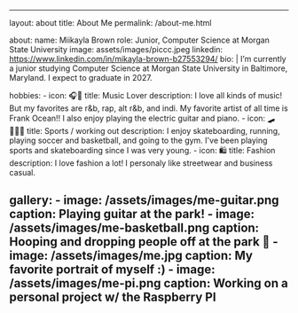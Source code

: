 ---
layout: about
title: About Me
permalink: /about-me.html

about:
  name: Miikayla Brown
  role: Junior, Computer Science at Morgan State University
  image: assets/images/piccc.jpeg
  linkedin: https://www.linkedin.com/in/mikayla-brown-b27553294/
  bio: |
    I’m currently a junior studying Computer Science at Morgan State University in Baltimore, Maryland. I expect to graduate in 2027.

  hobbies:
    - icon: 🎧🎼
      title: Music Lover
      description: I love all kinds of music! But my favorites are r&b, rap, alt r&b, and indi. My favorite artist of all time is Frank Ocean!!
      I also enjoy playing the electric guitar and piano.
    - icon: 🛹🏋🏽‍♀️
      title: Sports / working out
      description: I enjoy skateboarding, running, playing soccer and basketball, and going to the gym. I've been playing sports and 
      skateboarding since I was very young. 
    - icon: 🛍️
      title: Fashion
      description: I love fashion a lot! I personaly like streetwear and business casual.

  gallery:
    - image: /assets/images/me-guitar.png
      caption: Playing guitar at the park!
    - image: /assets/images/me-basketball.png
      caption: Hooping and dropping people off at the park 🏀
    - image: /assets/images/me.jpg
      caption: My favorite portrait of myself :)
    - image: /assets/images/me-pi.png
      caption: Working on a personal project w/ the Raspberry PI
  ---
